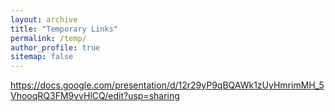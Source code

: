 ```yaml
---
layout: archive
title: "Temporary Links"
permalink: /temp/
author_profile: true
sitemap: false
---
```


https://docs.google.com/presentation/d/12r29yP9qBQAWk1zUyHmrimMH_5VhooqRQ3FM9vvHlCQ/edit?usp=sharing

